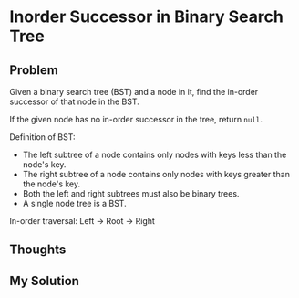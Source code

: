 # Inorder Successor in Binary Search Tree

## Problem

Given a binary search tree (BST) and a node in it, find the in-order successor of that node in the BST.

If the given node has no in-order successor in the tree, return ```null```.

Definition of BST:
- The left subtree of a node contains only nodes with keys less than the node's key.
- The right subtree of a node contains only nodes with keys greater than the node's key.
- Both the left and right subtrees must also be binary trees.
- A single node tree is a BST.

In-order traversal: Left -> Root -> Right

## Thoughts

## My Solution
